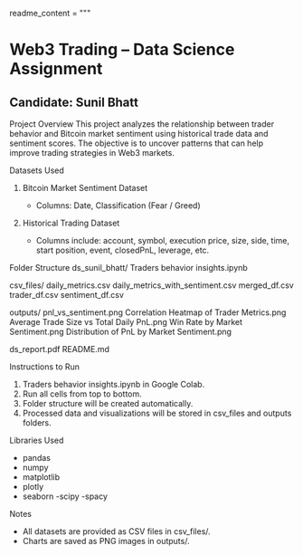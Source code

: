 readme_content = """
# Web3 Trading – Data Science Assignment

## Candidate: Sunil Bhatt

Project Overview
This project analyzes the relationship between trader behavior and Bitcoin market sentiment using historical trade data and sentiment scores. The objective is to uncover patterns that can help improve trading strategies in Web3 markets.

Datasets Used
1. Bitcoin Market Sentiment Dataset
   - Columns: Date, Classification (Fear / Greed)

2. Historical Trading Dataset
   - Columns include: account, symbol, execution price, size, side, time, start position, event, closedPnL, leverage, etc.

Folder Structure
ds_sunil_bhatt/
	Traders behavior insights.ipynb
 
csv_files/
	daily_metrics.csv
	daily_metrics_with_sentiment.csv
	merged_df.csv
	trader_df.csv
	sentiment_df.csv

 outputs/
	pnl_vs_sentiment.png
	Correlation Heatmap of Trader Metrics.png
	Average Trade Size vs Total Daily PnL.png
	Win Rate by Market Sentiment.png
	Distribution of PnL by Market Sentiment.png


ds_report.pdf
README.md

Instructions to Run
1. Traders behavior insights.ipynb in Google Colab.
2. Run all cells from top to bottom.
3. Folder structure will be created automatically.
4. Processed data and visualizations will be stored in csv_files and outputs folders.

Libraries Used
- pandas
- numpy
- matplotlib
- plotly
- seaborn
-scipy
-spacy

Notes
- All datasets are provided as CSV files in csv_files/.
- Charts are saved as PNG images in outputs/.
